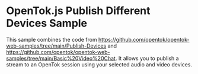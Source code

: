 OpenTok.js Publish Different Devices Sample
===========================

This sample combines the code from https://github.com/opentok/opentok-web-samples/tree/main/Publish-Devices and https://github.com/opentok/opentok-web-samples/tree/main/Basic%20Video%20Chat.
It allows you to publish a stream to an OpenTok session using your selected audio and video devices.

